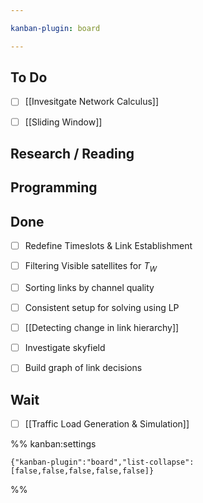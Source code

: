 ```yaml
---

kanban-plugin: board

---
```


## To Do

- [ ] [[Invesitgate Network Calculus]]
- [ ] [[Sliding Window]]


## Research / Reading



## Programming



## Done

- [ ] Redefine Timeslots & Link Establishment
- [ ] Filtering Visible satellites for $T_W$
- [ ] Sorting links by channel quality
- [ ] Consistent setup for solving using LP
- [ ] [[Detecting change in link hierarchy]]
- [ ] Investigate skyfield
- [ ] Build graph of link decisions


## Wait

- [ ] [[Traffic Load Generation & Simulation]]




%% kanban:settings
```
{"kanban-plugin":"board","list-collapse":[false,false,false,false,false]}
```
%%